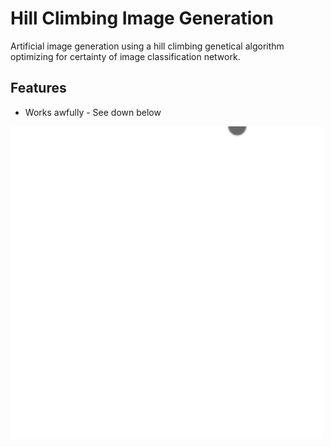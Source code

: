 # Hill Climbing Image Generation

Artificial image generation using a hill climbing genetical algorithm optimizing for certainty of image classification network.

## Features

- Works awfully - See down below

<img src="./diffusion.gif" width="500" >
